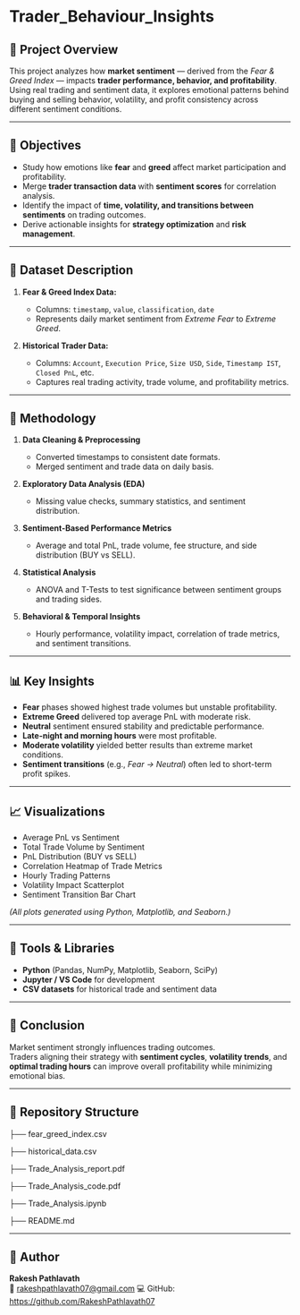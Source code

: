 # Trader_Behaviour_Insights 

## 📘 Project Overview  
This project analyzes how **market sentiment** — derived from the *Fear & Greed Index* — impacts **trader performance, behavior, and profitability**.  
Using real trading and sentiment data, it explores emotional patterns behind buying and selling behavior, volatility, and profit consistency across different sentiment conditions.  

---

## 🎯 Objectives  
- Study how emotions like **fear** and **greed** affect market participation and profitability.  
- Merge **trader transaction data** with **sentiment scores** for correlation analysis.  
- Identify the impact of **time, volatility, and transitions between sentiments** on trading outcomes.  
- Derive actionable insights for **strategy optimization** and **risk management**.  

---

## 📂 Dataset Description  
1. **Fear & Greed Index Data:**  
   - Columns: `timestamp`, `value`, `classification`, `date`  
   - Represents daily market sentiment from *Extreme Fear* to *Extreme Greed*.  

2. **Historical Trader Data:**  
   - Columns: `Account`, `Execution Price`, `Size USD`, `Side`, `Timestamp IST`, `Closed PnL`, etc.  
   - Captures real trading activity, trade volume, and profitability metrics.  

---

## 🧮 Methodology  
1. **Data Cleaning & Preprocessing**  
   - Converted timestamps to consistent date formats.  
   - Merged sentiment and trade data on daily basis.  

2. **Exploratory Data Analysis (EDA)**  
   - Missing value checks, summary statistics, and sentiment distribution.  

3. **Sentiment-Based Performance Metrics**  
   - Average and total PnL, trade volume, fee structure, and side distribution (BUY vs SELL).  

4. **Statistical Analysis**  
   - ANOVA and T-Tests to test significance between sentiment groups and trading sides.  

5. **Behavioral & Temporal Insights**  
   - Hourly performance, volatility impact, correlation of trade metrics, and sentiment transitions.  

---

## 📊 Key Insights  
- **Fear** phases showed highest trade volumes but unstable profitability.  
- **Extreme Greed** delivered top average PnL with moderate risk.  
- **Neutral** sentiment ensured stability and predictable performance.  
- **Late-night and morning hours** were most profitable.  
- **Moderate volatility** yielded better results than extreme market conditions.  
- **Sentiment transitions** (e.g., *Fear → Neutral*) often led to short-term profit spikes.  

---

## 📈 Visualizations  
- Average PnL vs Sentiment  
- Total Trade Volume by Sentiment  
- PnL Distribution (BUY vs SELL)  
- Correlation Heatmap of Trade Metrics  
- Hourly Trading Patterns  
- Volatility Impact Scatterplot  
- Sentiment Transition Bar Chart  

*(All plots generated using Python, Matplotlib, and Seaborn.)*  

---

## 🧩 Tools & Libraries  
- **Python** (Pandas, NumPy, Matplotlib, Seaborn, SciPy)  
- **Jupyter / VS Code** for development  
- **CSV datasets** for historical trade and sentiment data  

---

## 🧠 Conclusion  
Market sentiment strongly influences trading outcomes.  
Traders aligning their strategy with **sentiment cycles**, **volatility trends**, and **optimal trading hours** can improve overall profitability while minimizing emotional bias.  

---

## 📁 Repository Structure  
├── fear_greed_index.csv

├── historical_data.csv

├── Trade_Analysis_report.pdf

├── Trade_Analysis_code.pdf

├── Trade_Analysis.ipynb

├── README.md



---

## 💼 Author  
**Rakesh Pathlavath**  
📧 rakeshpathlavath07@gmail.com 
💻 GitHub: https://github.com/RakeshPathlavath07

